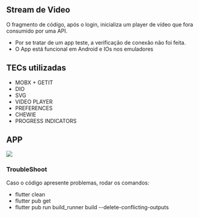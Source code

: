 ## Stream de Video

 O fragmento de código, após o login, inicializa um player de vídeo que fora consumido por uma API.
 
 - Por se tratar de um app teste, a verificação de conexão não foi feita.
 - O App está funcional em Android e IOs nos emuladores

## TECs utilizadas

- MOBX + GETIT
- DIO
- SVG
- VIDEO PLAYER
- PREFERENCES
- CHEWIE
- PROGRESS INDICATORS

## APP

![](https://i.imgur.com/6PDLbW9.gif)

### TroubleShoot

Caso o código apresente problemas, rodar os comandos:

- flutter clean 
- flutter pub get
- flutter pub run build_runner build --delete-conflicting-outputs
